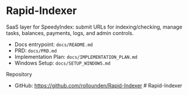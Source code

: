 # Rapid-Indexer

SaaS layer for SpeedyIndex: submit URLs for indexing/checking, manage tasks, balances, payments, logs, and admin controls.

- Docs entrypoint: `docs/README.md`
- PRD: `docs/PRD.md`
- Implementation Plan: `docs/IMPLEMENTATION_PLAN.md`
- Windows Setup: `docs/SETUP_WINDOWS.md`

Repository
- GitHub: https://github.com/rollounden/Rapid-Indexer
#   R a p i d - I n d e x e r  
 